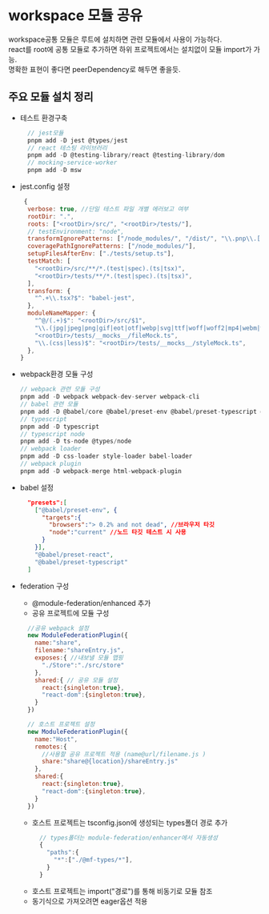 # workspace 모듈 공유
  workspace공통 모듈은 루트에 설치하면 관련 모듈에서 사용이 가능하다.  
  react를 root에 공통 모듈로 추가하면 하위 프로젝트에서는 설치없이 모듈 import가 가능.  
  명확한 표현이 좋다면 peerDependency로 해두면 좋을듯.

## 주요 모듈 설치 정리 
- 테스트 환경구축 
  ```javascript
    // jest모듈
    pnpm add -D jest @types/jest
    // react 테스팅 라이브러리
    pnpm add -D @testing-library/react @testing-library/dom
    // mocking-service-worker
    pnpm add -D msw
  ```

 - jest.config 설정
    ```javascript
     {
      verbose: true, //단일 테스트 파일 개별 에러보고 여부
      rootDir: ".",
      roots: ["<rootDir>/src/", "<rootDir>/tests/"],
      // testEnvironment: "node",
      transformIgnorePatterns: ["/node_modules/", "/dist/", "\\.pnp\\.[^\\/]+$"],
      coveragePathIgnorePatterns: ["/node_modules/"],
      setupFilesAfterEnv: ["./tests/setup.ts"],
      testMatch: [
        "<rootDir>/src/**/*.(test|spec).(ts|tsx)",
        "<rootDir>/tests/**/*.(test|spec).(ts|tsx)",
      ],
      transform: {
        "^.+\\.tsx?$": "babel-jest",
      },
      moduleNameMapper: {
        "^@/(.+)$": "<rootDir>/src/$1",
        "\\.(jpg|jpeg|png|gif|eot|otf|webp|svg|ttf|woff|woff2|mp4|webm|wav|mp3|m4a|aac|oga)$":
        "<rootDir>/tests/__mocks__/fileMock.ts",
        "\\.(css|less)$": "<rootDir>/tests/__mocks__/styleMock.ts",
      },
    }
    ```
- webpack환경 모듈 구성
    ```javascript
    // webpack 관련 모듈 구성
    pnpm add -D webpack webpack-dev-server webpack-cli  
    // babel 관련 모듈 
    pnpm add -D @babel/core @babel/preset-env @babel/preset-typescript @babel/preset-react
    // typescript 
    pnpm add -D typescript 
    // typescript node
    pnpm add -D ts-node @types/node
    // webpack loader
    pnpm add -D css-loader style-loader babel-loader
    // webpack plugin
    pnpm add -D webpack-merge html-webpack-plugin
    ```
- babel 설정
  ```json
    "presets":[
      ["@babel/preset-env", {
        "targets":{
          "browsers":"> 0.2% and not dead", //브라우저 타깃
          "node":"current" //노드 타깃 테스트 시 사용
        }
      }],
      "@babel/preset-react",
      "@babel/preset-typescript"
    ]
  ```

- federation 구성
  - @module-federation/enhanced 추가
  - 공유 프로젝트에 모듈 구성
  ```javascript
    //공유 webpack 설정
    new ModuleFederationPlugin({
      name:"share",
      filename:"shareEntry.js",
      exposes:{ //내보낼 모듈 맵핑
        "./Store":"./src/store"
      },
      shared:{ // 공유 모듈 설정
        react:{singleton:true},
        "react-dom":{singleton:true},
      }
    })

    // 호스트 프로젝트 설정
    new ModuleFederationPlugin({
      name:"Host",
      remotes:{ 
        //사용할 공유 프로젝트 적용 (name@url/filename.js )
        share:"share@{location}/shareEntry.js" 
      },
      shared:{
        react:{singleton:true},
        "react-dom":{singleton:true},
      }
    })
  ```
  - 호스트 프로젝트는 tsconfig.json에 생성되는 types폴더 경로 추가
    ```javascript
      // types폴더는 module-federation/enhancer에서 자동생성
      {
        "paths":{
          "*":["./@mf-types/*"],
        }
      }
    ```
  - 호스트 프로젝트는 import("경로")를 통해 비동기로 모듈 참조
  - 동기식으로 가져오려면 eager옵션 적용
  